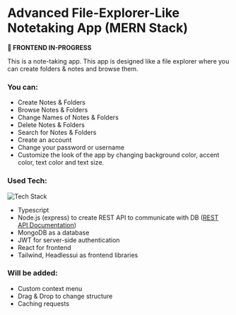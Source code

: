 # Advanced File-Explorer-Like Notetaking App (MERN Stack)
**🚧 FRONTEND IN-PROGRESS**

This is a note-taking app. This app is designed like a file explorer where you can create folders & notes and browse them.

### You can: 
- Create Notes & Folders
- Browse Notes & Folders
- Change Names of Notes & Folders
- Delete Notes & Folders
- Search for Notes & Folders
- Create an account
- Change your password or username
- Customize the look of the app by changing background color, accent color, text color and text size.

### Used Tech:
![Tech Stack](https://skillicons.dev/icons?i=ts,mongodb,express,react,nodejs,tailwindcss,figma)
- Typescript
- Node.js (express) to create REST API to communicate with DB ([REST API Documentation](https://github.com/NureddinFarzaliyev/noteapp-advanced/blob/master/api/README.md))
- MongoDB as a database
- JWT for server-side authentication
- React for frontend
- Tailwind, Headlessui as frontend libraries


### Will be added:
- Custom context menu
- Drag & Drop to change structure
- Caching requests


